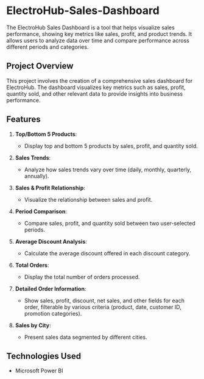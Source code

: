 # ElectroHub-Sales-Dashboard
The ElectroHub Sales Dashboard is a tool that helps visualize sales performance, showing key metrics like sales, profit, and product trends. It allows users to analyze data over time and compare performance across different periods and categories.

## Project Overview
This project involves the creation of a comprehensive sales dashboard for ElectroHub. The dashboard visualizes key metrics such as sales, profit, quantity sold, and other relevant data to provide insights into business performance.

## Features
1. **Top/Bottom 5 Products**:
   - Display top and bottom 5 products by sales, profit, and quantity sold.
   
2. **Sales Trends**:
   - Analyze how sales trends vary over time (daily, monthly, quarterly, annually).

3. **Sales & Profit Relationship**:
   - Visualize the relationship between sales and profit.

4. **Period Comparison**:
   - Compare sales, profit, and quantity sold between two user-selected periods.

5. **Average Discount Analysis**:
   - Calculate the average discount offered in each discount category.

6. **Total Orders**:
   - Display the total number of orders processed.

7. **Detailed Order Information**:
   - Show sales, profit, discount, net sales, and other fields for each order, filterable by various criteria (product, date, customer ID, promotion categories).

8. **Sales by City**:
   - Present sales data segmented by different cities.

## Technologies Used
- Microsoft Power BI
